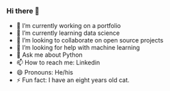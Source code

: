 ### Hi there 👋

- 🔭 I’m currently working on a portfolio
- 🌱 I’m currently learning data science
- 👯 I’m looking to collaborate on open source projects
- 🤔 I’m looking for help with machine learning
- 💬 Ask me about Python
- 📫 How to reach me: Linkedin 
- 😄 Pronouns: He/his
- ⚡ Fun fact: I have an eight years old cat.

